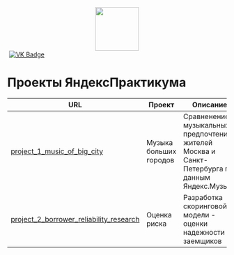 <div id="header" align="center">
  <img src="https://media.giphy.com/media/M9gbBd9nbDrOTu1Mqx/giphy.gif" width="100"/>
</div>

<div id="badges">
  <img src="https://komarev.com/ghpvc/?username=DaniilTsalik&style=flat-square&color=blue" alt=""/>
  <a href="https://vk.com/d.tsalik">
    <img src="https://img.shields.io/badge/VK-blue?logo=VK&logoColor=white&style=for-the-badge" alt="VK Badge"/>
  </a>
</div>

# Проекты ЯндексПрактикума

 | URL | Проект | Описание |
| ------------ | ----- | --|
| [project_1_music_of_big_city](https://github.com/DaniilTsalik/yandex_practical/blob/main/project_1_music_of_big_city/project_1_music_of_big_city.ipynb) | Музыка больших городов | Сравненение музыкальных предпочтений жителей Москва и Санкт-Петербурга по данным Яндекс.Музыки |
| [project_2_borrower_reliability_research](https://github.com/DaniilTsalik/yandex_practical/blob/main/project_2_borrower_reliability_research/project_2_borrower_reliability_research.ipynb) | Оценка риска | Разработка скоринговой модели - оценки надежности заемщиков |
